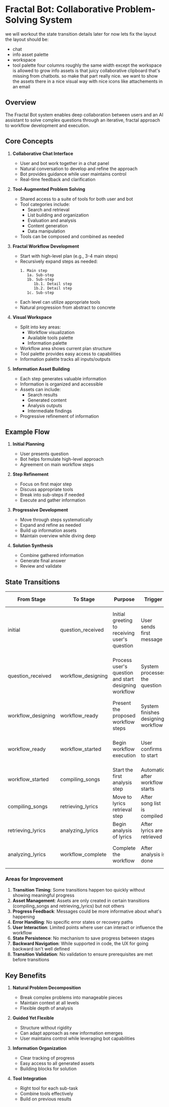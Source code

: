 # Fractal Bot: Collaborative Problem-Solving System

we will workout the state transition details later
for now lets fix the layout
the layout should be:
- chat
- info asset palette
- workspace
- tool palette
four columns roughly the same width except the workspace is allowed to grow
info assets is that juicy collaborative clipboard that's missing from chatbots. so make that part really nice. we want to show the assets there in a nice visual way with nice icons like attachements in an email

## Overview

The Fractal Bot system enables deep collaboration between users and an AI assistant to solve complex questions through an iterative, fractal approach to workflow development and execution.

## Core Concepts

1. **Collaborative Chat Interface**
   - User and bot work together in a chat panel
   - Natural conversation to develop and refine the approach
   - Bot provides guidance while user maintains control
   - Real-time feedback and clarification

2. **Tool-Augmented Problem Solving**
   - Shared access to a suite of tools for both user and bot
   - Tool categories include:
     - Search and retrieval
     - List building and organization
     - Evaluation and analysis
     - Content generation
     - Data manipulation
   - Tools can be composed and combined as needed

3. **Fractal Workflow Development**
   - Start with high-level plan (e.g., 3-4 main steps)
   - Recursively expand steps as needed:
     ```
     1. Main step
        1a. Sub-step
        1b. Sub-step
           1b.1. Detail step
           1b.2. Detail step
        1c. Sub-step
     ```
   - Each level can utilize appropriate tools
   - Natural progression from abstract to concrete

4. **Visual Workspace**
   - Split into key areas:
     - Workflow visualization
     - Available tools palette
     - Information palette
   - Workflow area shows current plan structure
   - Tool palette provides easy access to capabilities
   - Information palette tracks all inputs/outputs

5. **Information Asset Building**
   - Each step generates valuable information
   - Information is organized and accessible
   - Assets can include:
     - Search results
     - Generated content
     - Analysis outputs
     - Intermediate findings
   - Progressive refinement of information

## Example Flow

1. **Initial Planning**
   - User presents question
   - Bot helps formulate high-level approach
   - Agreement on main workflow steps

2. **Step Refinement**
   - Focus on first major step
   - Discuss appropriate tools
   - Break into sub-steps if needed
   - Execute and gather information

3. **Progressive Development**
   - Move through steps systematically
   - Expand and refine as needed
   - Build up information assets
   - Maintain overview while diving deep

4. **Solution Synthesis**
   - Combine gathered information
   - Generate final answer
   - Review and validate

## State Transitions

| From Stage | To Stage | Purpose | Trigger | Current Message | Notes |
|------------|----------|----------|---------|-----------------|--------|
| initial | question_received | Initial greeting to receiving user's question | User sends first message | "Hello! I'm FractalBot. What question can I help you with today?" | Entry point |
| question_received | workflow_designing | Process user's question and start designing workflow | System processes the question | Shows user's question about analyzing Beatles songs | Captures initial query |
| workflow_designing | workflow_ready | Present the proposed workflow steps | System finishes designing workflow | Shows the 3-step plan for analysis | Presents action plan |
| workflow_ready | workflow_started | Begin workflow execution | User confirms to start | "Sounds good! Let's start." | Phase changes from 'setup' to 'execution' |
| workflow_started | compiling_songs | Start the first analysis step | Automatic after workflow starts | "Starting the analysis..." | Creates song list asset |
| compiling_songs | retrieving_lyrics | Move to lyrics retrieval step | After song list is compiled | "Generating the list of Beatles songs..." | Creates lyrics database asset |
| retrieving_lyrics | analyzing_lyrics | Begin analysis of lyrics | After lyrics are retrieved | "Retrieving lyrics for analysis..." | Processes gathered data |
| analyzing_lyrics | workflow_complete | Complete the workflow | After analysis is done | "Analyzing the lyrics for occurrences of 'love'..." | Final results presentation |

### Areas for Improvement

1. **Transition Timing**: Some transitions happen too quickly without showing meaningful progress
2. **Asset Management**: Assets are only created in certain transitions (compiling_songs and retrieving_lyrics) but not others
3. **Progress Feedback**: Messages could be more informative about what's happening
4. **Error Handling**: No specific error states or recovery paths
5. **User Interaction**: Limited points where user can interact or influence the workflow
6. **State Persistence**: No mechanism to save progress between stages
7. **Backward Navigation**: While supported in code, the UX for going backward isn't well defined
8. **Transition Validation**: No validation to ensure prerequisites are met before transitions

## Key Benefits

1. **Natural Problem Decomposition**
   - Break complex problems into manageable pieces
   - Maintain context at all levels
   - Flexible depth of analysis

2. **Guided Yet Flexible**
   - Structure without rigidity
   - Can adapt approach as new information emerges
   - User maintains control while leveraging bot capabilities

3. **Information Organization**
   - Clear tracking of progress
   - Easy access to all generated assets
   - Building blocks for solution

4. **Tool Integration**
   - Right tool for each sub-task
   - Combine tools effectively
   - Build on previous results
